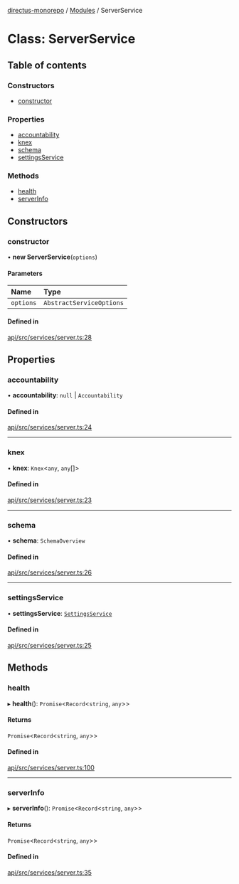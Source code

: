 [directus-monorepo](../README.md) / [Modules](../modules.md) / ServerService

# Class: ServerService

## Table of contents

### Constructors

- [constructor](ServerService.md#constructor)

### Properties

- [accountability](ServerService.md#accountability)
- [knex](ServerService.md#knex)
- [schema](ServerService.md#schema)
- [settingsService](ServerService.md#settingsservice)

### Methods

- [health](ServerService.md#health)
- [serverInfo](ServerService.md#serverinfo)

## Constructors

### constructor

• **new ServerService**(`options`)

#### Parameters

| Name | Type |
| :------ | :------ |
| `options` | `AbstractServiceOptions` |

#### Defined in

[api/src/services/server.ts:28](https://github.com/directus/directus/blob/953c2f95d/api/src/services/server.ts#L28)

## Properties

### accountability

• **accountability**: ``null`` \| `Accountability`

#### Defined in

[api/src/services/server.ts:24](https://github.com/directus/directus/blob/953c2f95d/api/src/services/server.ts#L24)

___

### knex

• **knex**: `Knex`<`any`, `any`[]\>

#### Defined in

[api/src/services/server.ts:23](https://github.com/directus/directus/blob/953c2f95d/api/src/services/server.ts#L23)

___

### schema

• **schema**: `SchemaOverview`

#### Defined in

[api/src/services/server.ts:26](https://github.com/directus/directus/blob/953c2f95d/api/src/services/server.ts#L26)

___

### settingsService

• **settingsService**: [`SettingsService`](SettingsService.md)

#### Defined in

[api/src/services/server.ts:25](https://github.com/directus/directus/blob/953c2f95d/api/src/services/server.ts#L25)

## Methods

### health

▸ **health**(): `Promise`<`Record`<`string`, `any`\>\>

#### Returns

`Promise`<`Record`<`string`, `any`\>\>

#### Defined in

[api/src/services/server.ts:100](https://github.com/directus/directus/blob/953c2f95d/api/src/services/server.ts#L100)

___

### serverInfo

▸ **serverInfo**(): `Promise`<`Record`<`string`, `any`\>\>

#### Returns

`Promise`<`Record`<`string`, `any`\>\>

#### Defined in

[api/src/services/server.ts:35](https://github.com/directus/directus/blob/953c2f95d/api/src/services/server.ts#L35)
